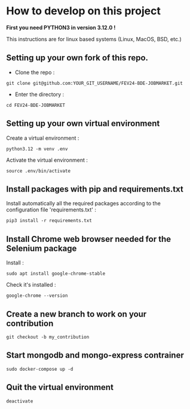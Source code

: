# How to develop on this project

**First you need PYTHON3 in version 3.12.0 !**

This instructions are for linux based systems (Linux, MacOS, BSD, etc.)

## Setting up your own fork of this repo.

- Clone the repo :
```shell script
git clone git@github.com:YOUR_GIT_USERNAME/FEV24-BDE-JOBMARKET.git
```

- Enter the directory :
```shell script
cd FEV24-BDE-JOBMARKET
```

## Setting up your own virtual environment

Create a virtual environment :
```shell script
python3.12 -m venv .env 
```

Activate the virtual environment :
```shell script
source .env/bin/activate
```

## Install packages with pip and requirements.txt

Install automatically all the required packages according to the configuration file 'requirements.txt' :
```shell script
pip3 install -r requirements.txt
```

## Install Chrome web browser needed for the Selenium package

Install :
```shell script
sudo apt install google-chrome-stable
```

Check it's installed :
```shell script
google-chrome --version
```

## Create a new branch to work on your contribution

```shell script
git checkout -b my_contribution
```
## Start mongodb and mongo-express contrainer

```shell script
sudo docker-compose up -d
```

## Quit the virtual environment

```shell script
deactivate
```
